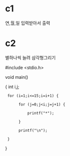# c1
연,월,일 입력받아서 출력


# c2
별하나씩 늘려 삼각형그리기

#include <stdio.h>

void main()

{
     int i,j;

     for (i=1;i<=15;i=i+1) {

          for (j=0;j<i;j=j+1) {

              printf("*");

          }

          printf("\n");

     }

}
